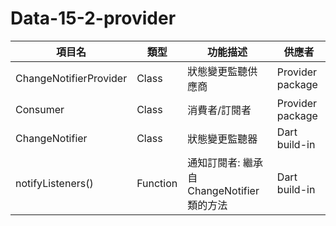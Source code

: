 # Data-15-2-provider

| 項目名                    | 類型       | 功能描述                           | 供應者              |
|------------------------|----------|--------------------------------|------------------|
| ChangeNotifierProvider | Class    | 狀態變更監聽供應商                      | Provider package |
| Consumer               | Class    | 消費者/訂閱者                        | Provider package |
| ChangeNotifier         | Class    | 狀態變更監聽器                        | Dart build-in    |
| notifyListeners()      | Function | 通知訂閱者: 繼承自 ChangeNotifier 類的方法 | Dart build-in    |

